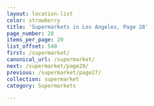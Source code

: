 ```yaml
---
layout: location-list
color: strawberry
title: 'Supermarkets in Los Angeles, Page 28'
page_number: 28
items_per_page: 20
list_offset: 540
first: /supermarket/
canonical_url: /supermarket/
next: /supermarket/page29/
previous: /supermarket/page27/
collection: supermarket
category: Supermarkets

---
```

